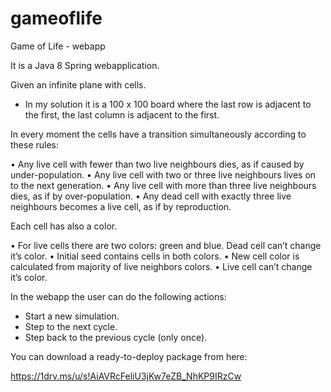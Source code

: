 # gameoflife
Game of Life - webapp

It is a Java 8 Spring webapplication.

Given an infinite plane with cells.

- In my solution it is a 100 x 100 board where the last row is adjacent to the first, the last column is adjacent to the first.

In every moment the cells have a transition simultaneously according to these rules:

• Any live cell with fewer than two live neighbours dies, as if caused by under-population.
• Any live cell with two or three live neighbours lives on to the next generation.
• Any live cell with more than three live neighbours dies, as if by over-population.
• Any dead cell with exactly three live neighbours becomes a live cell, as if by reproduction.

Each cell has also a color.

• For live cells there are two colors: green and blue. Dead cell can’t change it’s color.
• Initial seed contains cells in both colors.
• New cell color is calculated from majority of live neighbors colors.
• Live cell can’t change it’s color.

In the webapp the user can do the following actions:

- Start a new simulation.
- Step to the next cycle.
- Step back to the previous cycle (only once).

You can download a ready-to-deploy package from here: 

https://1drv.ms/u/s!AiAVRcFeliU3jKw7eZB_NhKP9IRzCw
